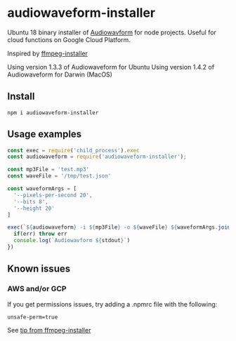 # audiowaveform-installer

Ubuntu 18 binary installer of [Audiowavform](https://github.com/bbc/audiowaveform) for node projects. Useful for cloud functions on Google Cloud Platform.

Inspired by [ffmpeg-installer](https://github.com/kribblo/node-ffmpeg-installer)

Using version 1.3.3 of Audiowaveform for Ubuntu
Using version 1.4.2 of Audiowaveform for Darwin (MacOS)

## Install

    npm i audiowaveform-installer

## Usage examples

```javascript
const exec = require('child_process').exec
const audiowaveform = require('audiowaveform-installer');

const mp3File = 'test.mp3'
const waveFile = '/tmp/test.json'

const waveformArgs = [
  '--pixels-per-second 20',
  '--bits 8',
  '--height 20'
]

exec(`${audiowaveform} -i ${mp3File} -o ${waveFile} ${waveformArgs.join(' ')}`, (err, stdout, stderr) => {
  if(err) throw err
  console.log(`Audiowavform ${stdout}`)
})
```

## Known issues

### AWS and/or GCP

If you get permissions issues, try adding a .npmrc file with the following:

    unsafe-perm=true

See [tip from ffmpeg-installer](https://github.com/kribblo/node-ffmpeg-installer/issues/21)
